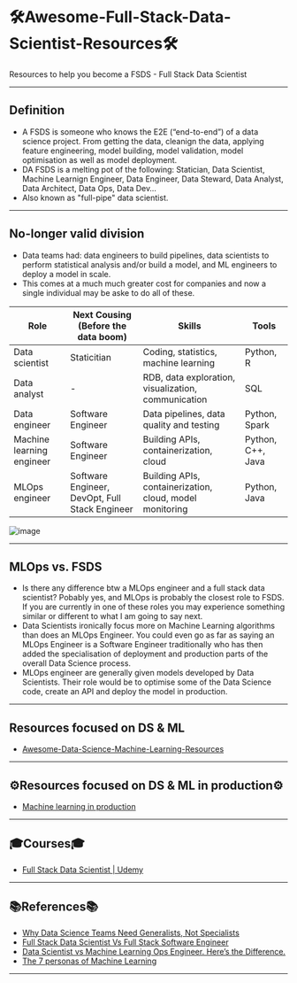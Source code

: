 #  🛠️Awesome-Full-Stack-Data-Scientist-Resources🛠️
Resources to help you become a FSDS - Full Stack Data Scientist
***

## Definition
- A FSDS is someone who knows the E2E (“end-to-end”) of a data science project. From getting the data, cleanign the data, applying feature engineering, model building, model validation, model optimisation as well as model deployment.
- DA FSDS is a melting pot of the following: Statician, Data Scientist, Machine Learnign Engineer, Data Engineer, Data Steward, Data Analyst, Data Architect, Data Ops, Data Dev…
- Also known as "full-pipe" data scientist.
***

## No-longer valid division
- Data teams had: data engineers to build pipelines, data scientists to perform statistical analysis and/or build a model, and ML engineers to deploy a model in scale.
- This comes at a much much greater cost for companies and now a single individual may be aske to do all of these.

| Role | Next Cousing (Before the data boom) | Skills | Tools |
| - | - | - | - |
| Data scientist | Staticitian | Coding, statistics, machine learning | Python, R |
| Data analyst | - | RDB, data exploration, visualization, communication | SQL |
| Data engineer | Software Engineer| Data pipelines, data quality and testing | Python, Spark |
| Machine learning engineer | Software Engineer | Building APIs, containerization, cloud | Python, C++, Java |
| MLOps engineer | Software Engineer, DevOpt, Full Stack Engineer | Building APIs, containerization, cloud, model monitoring | Python, Java |

![image](https://github.com/kyaiooiayk/Awesome-Full-Stack-Data-Scientist-Resources/assets/89139139/52cc9f0f-c934-4412-a445-b37cb2bd17c7)

***

## MLOps vs. FSDS
- Is there any difference btw a MLOps engineer and a full stack data scientist? Pobably yes, and MLOps is probably the closest role to FSDS. If you are currently in one of these roles you may experience something similar or different to what I am going to say next.
- Data Scientists ironically focus more on Machine Learning algorithms than does an MLOps Engineer. You could even go as far as saying an MLOps Engineer is a Software Engineer traditionally who has then added the specialisation of deployment and production parts of the overall Data Science process.
- MLOps engineer are generally given models developed by Data Scientists. Their role would be to optimise some of the Data Science code, create an API and deploy the model in production.
***

## Resources focused on DS & ML
- [Awesome-Data-Science-Machine-Learning-Resources](https://github.com/kyaiooiayk/Awesome-Data-Science-Machine-Learning-Resources)
***

## ⚙️Resources focused on DS & ML in production⚙️
- [Machine learning in production](https://github.com/eugeneyan/applied-ml)
***

## 🎓Courses🎓
- [Full Stack Data Scientist | Udemy](https://www.udemy.com/course/full-stack-data-science/)
***

## 📚References📚
- [Why Data Science Teams Need Generalists, Not Specialists ](https://hbr.org/2019/03/why-data-science-teams-need-generalists-not-specialists)
- [Full Stack Data Scientist Vs Full Stack Software Engineer](https://www.linkedin.com/pulse/full-stack-data-scientist-vs-softwareengineer-total-data-science/)
- [Data Scientist vs Machine Learning Ops Engineer. Here’s the Difference.](https://towardsdatascience.com/data-scientist-vs-machine-learning-ops-engineer-heres-the-difference-ad976936e651)
- [The 7 personas of Machine Learning](https://delphinaai.substack.com/p/the-7-personas-of-machine-learning?utm_source=substack&utm_medium=email)
***
